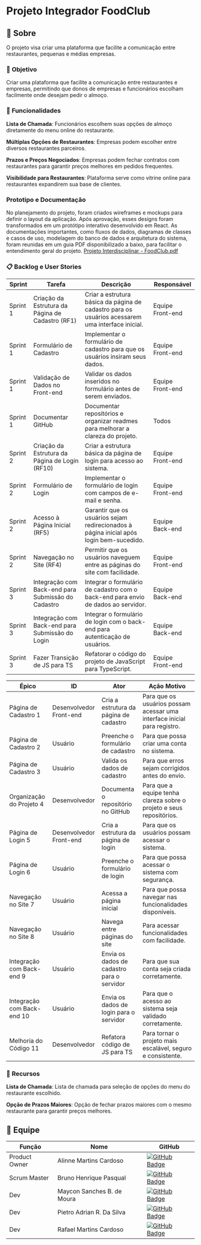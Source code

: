 # Projeto Integrador FoodClub

## 📑 Sobre

O projeto visa criar uma plataforma que facilite a comunicação entre restaurantes, pequenas e médias empresas.

### 🎯 **Objetivo**


Criar uma plataforma que facilite a comunicação entre restaurantes e empresas, permitindo que donos de empresas e funcionários escolham facilmente onde desejam pedir o almoço.


### 🚀 **Funcionalidades**

**Lista de Chamada**: Funcionários escolhem suas opções de almoço diretamente do menu online do restaurante.

**Múltiplas Opções de Restaurantes**: Empresas podem escolher entre diversos restaurantes parceiros.

**Prazos e Preços Negociados**: Empresas podem fechar contratos com restaurantes para garantir preços melhores em pedidos frequentes.

**Visibilidade para Restaurantes**: Plataforma serve como vitrine online para restaurantes expandirem sua base de clientes.

### **Prototipo e Documentação**
No planejamento do projeto, foram criados wireframes e mockups para definir o layout da aplicação. Após aprovação, esses designs foram transformados em um protótipo interativo desenvolvido em React.
As documentações importantes, como fluxos de dados, diagramas de classes e casos de uso, modelagem do banco de dados e arquitetura do sistema, foram reunidas em um guia PDF disponibilizado a baixo, para facilitar o entendimento geral do projeto.
[Projeto Interdisciplinar - FoodClub.pdf](https://github.com/user-attachments/files/17894084/Projeto.Interdisciplinar.-.FoodClub.pdf)



### 📋 **Backlog e User Stories**

| Sprint	| Tarefa	| Descrição |	Responsável |
| --- | --- | --- | --- |
| Sprint 1	| Criação da Estrutura da Página de Cadastro (RF1) |	Criar a estrutura básica da página de cadastro para os usuários acessarem uma interface inicial. |	Equipe Front-end |
| Sprint 1 |	Formulário de Cadastro |	Implementar o formulário de cadastro para que os usuários insiram seus dados.	| Equipe Front-end |
| Sprint 1	| Validação de Dados no Front-end |	Validar os dados inseridos no formulário antes de serem enviados. |	Equipe Front-end |
| Sprint 1	| Documentar GitHub	| Documentar repositórios e organizar readmes para melhorar a clareza do projeto. |	Todos |
| Sprint 2	| Criação da Estrutura da Página de Login (RF10) |	Criar a estrutura básica da página de login para acesso ao sistema. |	Equipe Front-end |
| Sprint 2	| Formulário de Login |	Implementar o formulário de login com campos de e-mail e senha. |	Equipe Front-end |
| Sprint 2	| Acesso à Página Inicial (RF5) |	Garantir que os usuários sejam redirecionados à página inicial após login bem-sucedido. |	Equipe Back-end |
| Sprint 2	| Navegação no Site (RF4)	| Permitir que os usuários naveguem entre as páginas do site com facilidade. |	Equipe Front-end |
| Sprint 3	| Integração com Back-end para Submissão do Cadastro |	Integrar o formulário de cadastro com o back-end para envio de dados ao servidor.	| Equipe Back-end |
| Sprint 3	| Integração com Back-end para Submissão do Login |	Integrar o formulário de login com o back-end para autenticação de usuários. |	Equipe Back-end |
| Sprint 3	| Fazer Transição de JS para TS |	Refatorar o código do projeto de JavaScript para TypeScript. |	Equipe Front-end |


| Épico	| ID	| Ator	| Ação	Motivo |
| --- | --- | --- | --- |
| Página de Cadastro	1 |	Desenvolvedor Front-end |	Cria a estrutura da página de cadastro	| Para que os usuários possam acessar uma interface inicial para registro. |
| Página de Cadastro	2 |	Usuário |	Preenche o formulário de cadastro |	Para que possa criar uma conta no sistema. |
| Página de Cadastro	3 |	Usuário |	Valida os dados de cadastro |	Para que erros sejam corrigidos antes do envio. |
| Organização do Projeto	4 |	Desenvolvedor	| Documenta o repositório no GitHub |	Para que a equipe tenha clareza sobre o projeto e seus repositórios. |
| Página de Login	5 |	Desenvolvedor Front-end |	Cria a estrutura da página de login |	Para que os usuários possam acessar o sistema. |
| Página de Login	6 |	Usuário |	Preenche o formulário de login |	Para que possa acessar o sistema com segurança. |
| Navegação no Site	7 |	Usuário |	Acessa a página inicial |	Para que possa navegar nas funcionalidades disponíveis. |
| Navegação no Site	8 |	Usuário |	Navega entre páginas do site	| Para acessar funcionalidades com facilidade. |
| Integração com Back-end	9 |	Usuário |	Envia os dados de cadastro para o servidor |	Para que sua conta seja criada corretamente. |
| Integração com Back-end	10 |	Usuário |	Envia os dados de login para o servidor |	Para que o acesso ao sistema seja validado corretamente. |
| Melhoria do Código	11 |	Desenvolvedor	| Refatora código de JS para TS |	Para tornar o projeto mais escalável, seguro e consistente. |
 
 
### 🧰 **Recursos**


**Lista de Chamada**: Lista de chamada para seleção de opções do menu do restaurante escolhido.

**Opção de Prazos Maiores**: Opção de fechar prazos maiores com o mesmo restaurante para garantir preços melhores.

## 👥 Equipe

| Função | Nome | GitHub |
| --- | --- | --- |
| Product Owner | Alinne Martins Cardoso | [![GitHub Badge](https://img.shields.io/badge/-Alinne-100000?style=for-the-badge&logo=github&logoColor=white&link=https://github.com/alinnecardoso)](https://github.com/alinnecardoso) |
| Scrum Master | Bruno Henrique Pasqual | [![GitHub Badge](https://img.shields.io/badge/-Bruno-100000?style=for-the-badge&logo=github&logoColor=white&link=https://github.com/Bruno-Pasqual)](https://github.com/Bruno-Pasqual) |
| Dev | Maycon Sanches B. de Moura | [![GitHub Badge](https://img.shields.io/badge/-Maycon-100000?style=for-the-badge&logo=github&logoColor=white&link=https://github.com/MayconBasilio)](https://github.com/MayconBasilio) |
| Dev | Pietro Adrian R. Da Silva | [![GitHub Badge](https://img.shields.io/badge/-Pietro-100000?style=for-the-badge&logo=github&logoColor=white&link=https://github.com/zarataraz)](https://github.com/zarataraz) |
| Dev | Rafael Martins Cardoso | [![GitHub Badge](https://img.shields.io/badge/-Rafael-100000?style=for-the-badge&logo=github&logoColor=white&link=https://github.com/rafacardoso17)](https://github.com/rafacardoso17) |
